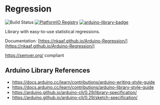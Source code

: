 # Regression
![Build Status](https://github.com/nkaaf/Arduino-Regression/workflows/Arduino%20Library%20CI/badge.svg)
[![PlatformIO Registry](https://badges.registry.platformio.org/packages/nkaaf/library/Regression.svg)](https://registry.platformio.org/libraries/nkaaf/regression)
[![arduino-library-badge](https://www.ardu-badge.com/badge/Regression.svg)](https://www.ardu-badge.com/Regression)

Library with easy-to-use statistical regressions.

Documentation: [https://nkaaf.github.io/Arduino-Regression/](https://nkaaf.github.io/Arduino-Regression/)

https://semver.org/ compliant

## Arduino Library References

* https://docs.arduino.cc/learn/contributions/arduino-writing-style-guide
* https://docs.arduino.cc/learn/contributions/arduino-library-style-guide
* https://arduino.github.io/arduino-cli/0.29/library-specification/
* https://arduino.github.io/arduino-cli/0.29/sketch-specification/
